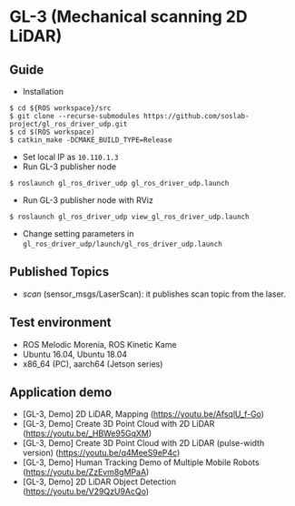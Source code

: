 # GL-3 (Mechanical scanning 2D LiDAR)

## Guide
* Installation
```
$ cd ${ROS workspace}/src
$ git clone --recurse-submodules https://github.com/soslab-project/gl_ros_driver_udp.git
$ cd $(ROS workspace)
$ catkin_make -DCMAKE_BUILD_TYPE=Release
```
- Set local IP as `10.110.1.3`
- Run GL-3 publisher node
```
$ roslaunch gl_ros_driver_udp gl_ros_driver_udp.launch
```
- Run GL-3 publisher node with RViz
```
$ roslaunch gl_ros_driver_udp view_gl_ros_driver_udp.launch
```
- Change setting parameters in `gl_ros_driver_udp/launch/gl_ros_driver_udp.launch`

## Published Topics
- _scan_ (sensor_msgs/LaserScan): it publishes scan topic from the laser.

## Test environment
- ROS Melodic Morenia, ROS Kinetic Kame
- Ubuntu 16.04, Ubuntu 18.04
- x86_64 (PC), aarch64 (Jetson series)

## Application demo
- [GL-3, Demo] 2D LiDAR, Mapping (https://youtu.be/AfsqlU_f-Go)
- [GL-3, Demo] Create 3D Point Cloud with 2D LiDAR (https://youtu.be/_HBWe95GqXM)
- [GL-3, Demo] Create 3D Point Cloud with 2D LiDAR (pulse-width version) (https://youtu.be/q4MeeS9eP4c)
- [GL-3, Demo] Human Tracking Demo of Multiple Mobile Robots (https://youtu.be/ZzEvm8gMPaA)
- [GL-3, Demo] 2D LiDAR Object Detection (https://youtu.be/V29QzU9AcQo)
